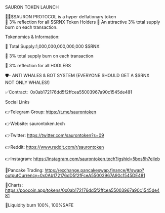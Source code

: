 SAURON TOKEN LAUNCH 

🚀🚀$SAURON PROTOCOL is a hyper deflationary token  
🎁 3% reflection for all $SRNX Token Holders
🎁 An attractive 3% total supply burn on each transaction. 

Tokenomics & Information: 

📌 Total Supply:1,000,000,000,000,000 $SRNX

📌 3% total supply burn on each transaction

📌 3% reflection for all HODLERS

🛡- ANTI WHALES & BOT SYSTEM (EVERYONE SHOULD GET A $SRNX  NOT ONLY WHALES!)


✅Contract:  0x0ab172176dd5f2ffcea55003967a90c1545de481 

Social Links 

👉Telegram Group: https://t.me/saurontoken

👉Website: saurontoken.tech

👉Twitter: https://twitter.com/saurontoken?s=09

👉Reddit: https://www.reddit.com/r/saurontoken

👉Instagram: https://instagram.com/saurontoken.tech?igshid=5bos5h7eileb 

🔸Pancake Trading: https://exchange.pancakeswap.finance/#/swap?outputCurrency=0x0Ab172176dD5f2fFceA55003967A90c1545DE481

🔸Charts: https://poocoin.app/tokens/0x0ab172176dd5f2ffcea55003967a90c1545de481 

🔸Liquidity burn 100%, 100%SAFE
